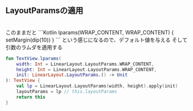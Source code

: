 ## LayoutParamsの適用
<br />
このままだと  
```Kotlin
lparams(WRAP_CONTENT, WRAP_CONTENT) {
    setMargin(dip(10))
}
```
という感じになるので、デフォルト値を与える  
そして引数のラムダを適用する

```Kotlin
fun TextView.lparams(
    width: Int = LinearLayout.LayoutParams.WRAP_CONTENT,
    height: Int = LinearLayout.LayoutParams.WRAP_CONTENT,
    init: LinearLayout.LayoutParams.() -> Unit
): TextView {
    val lp = LinearLayout.LayoutParams(width, height).apply(init)
    layoutParams = lp // this.layoutParams
    return this
}
```